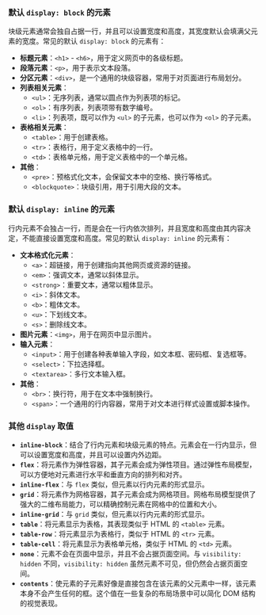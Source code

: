 ### 默认 `display: block` 的元素
块级元素通常会独自占据一行，并且可以设置宽度和高度，其宽度默认会填满父元素的宽度。常见的默认 `display: block` 的元素有：
- **标题元素**：`<h1>` - `<h6>`，用于定义网页中的各级标题。
- **段落元素**：`<p>`，用于表示文本段落。
- **分区元素**：`<div>`，是一个通用的块级容器，常用于对页面进行布局划分。
- **列表相关元素**：
    - `<ul>`：无序列表，通常以圆点作为列表项的标记。
    - `<ol>`：有序列表，列表项带有数字编号。
    - `<li>`：列表项，既可以作为 `<ul>` 的子元素，也可以作为 `<ol>` 的子元素。
- **表格相关元素**：
    - `<table>`：用于创建表格。
    - `<tr>`：表格行，用于定义表格中的一行。
    - `<td>`：表格单元格，用于定义表格中的一个单元格。
- **其他**：
    - `<pre>`：预格式化文本，会保留文本中的空格、换行等格式。
    - `<blockquote>`：块级引用，用于引用大段的文本。

### 默认 `display: inline` 的元素
行内元素不会独占一行，而是会在一行内依次排列，并且宽度和高度由其内容决定，不能直接设置宽度和高度。常见的默认 `display: inline` 的元素有：
- **文本格式化元素**：
    - `<a>`：超链接，用于创建指向其他网页或资源的链接。
    - `<em>`：强调文本，通常以斜体显示。
    - `<strong>`：重要文本，通常以粗体显示。
    - `<i>`：斜体文本。
    - `<b>`：粗体文本。
    - `<u>`：下划线文本。
    - `<s>`：删除线文本。
- **图片元素**：`<img>`，用于在网页中显示图片。
- **输入元素**：
    - `<input>`：用于创建各种表单输入字段，如文本框、密码框、复选框等。
    - `<select>`：下拉选择框。
    - `<textarea>`：多行文本输入框。
- **其他**：
    - `<br>`：换行符，用于在文本中强制换行。
    - `<span>`：一个通用的行内容器，常用于对文本进行样式设置或脚本操作。

### 其他 `display` 取值
- **`inline-block`**：结合了行内元素和块级元素的特点。元素会在一行内显示，但可以设置宽度和高度，并且可以设置内外边距。
- **`flex`**：将元素作为弹性容器，其子元素会成为弹性项目。通过弹性布局模型，可以方便地对元素进行水平和垂直方向的排列和对齐。
- **`inline-flex`**：与 `flex` 类似，但元素以行内元素的形式显示。
- **`grid`**：将元素作为网格容器，其子元素会成为网格项目。网格布局模型提供了强大的二维布局能力，可以精确控制元素在网格中的位置和大小。
- **`inline-grid`**：与 `grid` 类似，但元素以行内元素的形式显示。
- **`table`**：将元素显示为表格，其表现类似于 HTML 的 `<table>` 元素。
- **`table-row`**：将元素显示为表格行，类似于 HTML 的 `<tr>` 元素。
- **`table-cell`**：将元素显示为表格单元格，类似于 HTML 的 `<td>` 元素。
- **`none`**：元素不会在页面中显示，并且不会占据页面空间。与 `visibility: hidden` 不同，`visibility: hidden` 虽然元素不可见，但仍然会占据页面空间。
- **`contents`**：使元素的子元素好像是直接包含在该元素的父元素中一样，该元素本身不会产生任何的框。这个值在一些复杂的布局场景中可以简化 DOM 结构的视觉表现。 